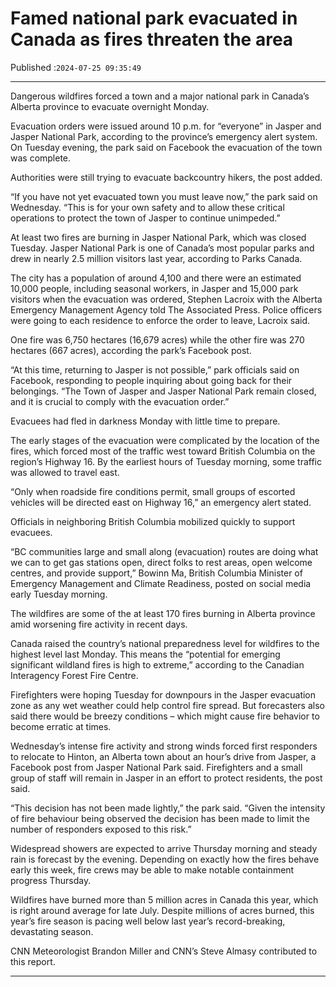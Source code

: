 # Famed national park evacuated in Canada as fires threaten the area

Published :`2024-07-25 09:35:49`

---

Dangerous wildfires forced a town and a major national park in Canada’s Alberta province to evacuate overnight Monday.

Evacuation orders were issued around 10 p.m. for “everyone” in Jasper and Jasper National Park, according to the province’s emergency alert system. On Tuesday evening, the park said on Facebook the evacuation of the town was complete.

Authorities were still trying to evacuate backcountry hikers, the post added.

“If you have not yet evacuated town you must leave now,” the park said on Wednesday. “This is for your own safety and to allow these critical operations to protect the town of Jasper to continue unimpeded.”

At least two fires are burning in Jasper National Park, which was closed Tuesday. Jasper National Park is one of Canada’s most popular parks and drew in nearly 2.5 million visitors last year, according to Parks Canada.

The city has a population of around 4,100 and there were an estimated 10,000 people, including seasonal workers, in Jasper and 15,000 park visitors when the evacuation was ordered, Stephen Lacroix with the Alberta Emergency Management Agency told The Associated Press. Police officers were going to each residence to enforce the order to leave, Lacroix said.

One fire was 6,750 hectares (16,679 acres) while the other fire was 270 hectares (667 acres), according the park’s Facebook post.

“At this time, returning to Jasper is not possible,” park officials said on Facebook, responding to people inquiring about going back for their belongings. “The Town of Jasper and Jasper National Park remain closed, and it is crucial to comply with the evacuation order.”

Evacuees had fled in darkness Monday with little time to prepare.

The early stages of the evacuation were complicated by the location of the fires, which forced most of the traffic west toward British Columbia on the region’s Highway 16. By the earliest hours of Tuesday morning, some traffic was allowed to travel east.

“Only when roadside fire conditions permit, small groups of escorted vehicles will be directed east on Highway 16,” an emergency alert stated.

Officials in neighboring British Columbia mobilized quickly to support evacuees.

“BC communities large and small along (evacuation) routes are doing what we can to get gas stations open, direct folks to rest areas, open welcome centres, and provide support,” Bowinn Ma, British Columbia Minister of Emergency Management and Climate Readiness, posted on social media early Tuesday morning.

The wildfires are some of the at least 170 fires burning in Alberta province amid worsening fire activity in recent days.

Canada raised the country’s national preparedness level for wildfires to the highest level last Monday. This means the “potential for emerging significant wildland fires is high to extreme,” according to the Canadian Interagency Forest Fire Centre.

Firefighters were hoping Tuesday for downpours in the Jasper evacuation zone as any wet weather could help control fire spread. But forecasters also said there would be breezy conditions – which might cause fire behavior to become erratic at times.

Wednesday’s intense fire activity and strong winds forced first responders to relocate to Hinton, an Alberta town about an hour’s drive from Jasper, a Facebook post from Jasper National Park said. Firefighters and a small group of staff will remain in Jasper in an effort to protect residents, the post said.

“This decision has not been made lightly,” the park said. “Given the intensity of fire behaviour being observed the decision has been made to limit the number of responders exposed to this risk.”

Widespread showers are expected to arrive Thursday morning and steady rain is forecast by the evening. Depending on exactly how the fires behave early this week, fire crews may be able to make notable containment progress Thursday.

Wildfires have burned more than 5 million acres in Canada this year, which is right around average for late July. Despite millions of acres burned, this year’s fire season is pacing well below last year’s record-breaking, devastating season.

CNN Meteorologist Brandon Miller and CNN’s Steve Almasy contributed to this report.

---

